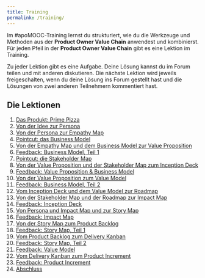 ```yaml
---
title: Training
permalink: /training/
---
```


Im #apoMOOC-Training lernst du strukturiert, wie du die Werkzeuge und Methoden aus der **Product Owner Value Chain** anwendest und kombinierst.
Für jeden Pfeil in der **Product Owner Value Chain** gibt es eine Lektion im Training.

Zu jeder Lektion gibt es eine Aufgabe. Deine Lösung kannst du im Forum teilen und mit anderen diskutieren.
Die nächste Lektion wird jeweils freigeschalten, wenn du deine Lösung ins Forum gestellt hast und die Lösungen von zwei anderen Teilnehmern kommentiert hast.

## Die Lektionen

1. [Das Produkt: Prime Pizza](https://www.oncampus.de/course/weiterbildung/moocs/apomooc?chapter=2&selected_week=4)
2. [Von der Idee zur Persona](https://www.oncampus.de/course/weiterbildung/moocs/apomooc?chapter=2&selected_week=5)
3. [Von der Persona zur Empathy Map](https://www.oncampus.de/course/weiterbildung/moocs/apomooc?chapter=2&selected_week=6)
4. [Pointcut: das Business Model](https://www.oncampus.de/course/weiterbildung/moocs/apomooc?chapter=2&selected_week=7)
5. [Von der Empathy Map und dem Business Model zur Value Proposition](https://www.oncampus.de/course/weiterbildung/moocs/apomooc?chapter=2&selected_week=8)
6. [Feedback: Business Model, Teil 1](https://www.oncampus.de/course/weiterbildung/moocs/apomooc?chapter=2&selected_week=9)
7. [Pointcut: die Stakeholder Map](https://www.oncampus.de/course/weiterbildung/moocs/apomooc?chapter=2&selected_week=10)
8. [Von der Value Proposition und der Stakeholder Map zum Inception Deck](https://www.oncampus.de/course/weiterbildung/moocs/apomooc?chapter=2&selected_week=11)
9. [Feedback: Value Proposition & Business Model](https://www.oncampus.de/course/weiterbildung/moocs/apomooc?chapter=2&selected_week=12)
10. [Von der Value Proposition zum Value Model](https://www.oncampus.de/course/weiterbildung/moocs/apomooc?chapter=2&selected_week=13)
11. [Feedback: Business Model, Teil 2](https://www.oncampus.de/course/weiterbildung/moocs/apomooc?chapter=2&selected_week=14)
12. [Vom Inception Deck und dem Value Model zur Roadmap](https://www.oncampus.de/course/weiterbildung/moocs/apomooc?chapter=2&selected_week=15)
13. [Von der Stakeholder Map und der Roadmap zur Impact Map](https://www.oncampus.de/course/weiterbildung/moocs/apomooc?chapter=2&selected_week=16)
14. [Feedback: Inception Deck](https://www.oncampus.de/course/weiterbildung/moocs/apomooc?chapter=2&selected_week=17)
15. [Von Persona und Impact Map und zur Story Map](https://www.oncampus.de/course/weiterbildung/moocs/apomooc?chapter=2&selected_week=18)
16. [Feedback: Impact Map](https://www.oncampus.de/course/weiterbildung/moocs/apomooc?chapter=2&selected_week=19)
17. [Von der Story Map zum Product Backlog](https://www.oncampus.de/course/weiterbildung/moocs/apomooc?chapter=2&selected_week=20)
18. [Feedback: Story Map, Teil 1](https://www.oncampus.de/course/weiterbildung/moocs/apomooc?chapter=2&selected_week=21)
19. [Vom Product Backlog zum Delivery Kanban](https://www.oncampus.de/course/weiterbildung/moocs/apomooc?chapter=2&selected_week=22)
20. [Feedback: Story Map, Teil 2](https://www.oncampus.de/course/weiterbildung/moocs/apomooc?chapter=2&selected_week=23)
21. [Feedback: Value Model](https://www.oncampus.de/course/weiterbildung/moocs/apomooc?chapter=2&selected_week=24)
22. [Vom Delivery Kanban zum Product Increment](https://www.oncampus.de/course/weiterbildung/moocs/apomooc?chapter=2&selected_week=25)
23. [Feedback: Product Increment](https://www.oncampus.de/course/weiterbildung/moocs/apomooc?chapter=2&selected_week=26)
24. [Abschluss](https://www.oncampus.de/course/weiterbildung/moocs/apomooc?chapter=2&selected_week=27)
